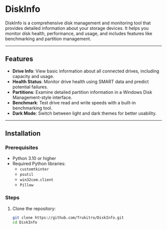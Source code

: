 # DiskInfo

DiskInfo is a comprehensive disk management and monitoring tool that provides detailed information about your storage devices. It helps you monitor disk health, performance, and usage, and includes features like benchmarking and partition management.

---

## Features

- **Drive Info**: View basic information about all connected drives, including capacity and usage.
- **Health Status**: Monitor drive health using SMART data and predict potential failures.
- **Partitions**: Examine detailed partition information in a Windows Disk Management-style interface.
- **Benchmark**: Test drive read and write speeds with a built-in benchmarking tool.
- **Dark Mode**: Switch between light and dark themes for better usability.

---

## Installation

### Prerequisites
- Python 3.10 or higher
- Required Python libraries:
  - `customtkinter`
  - `psutil`
  - `win32com.client`
  - `Pillow`

### Steps
1. Clone the repository:
   ```bash
   git clone https://github.com/Trukitro/DiskInfo.git
   cd DiskInfo